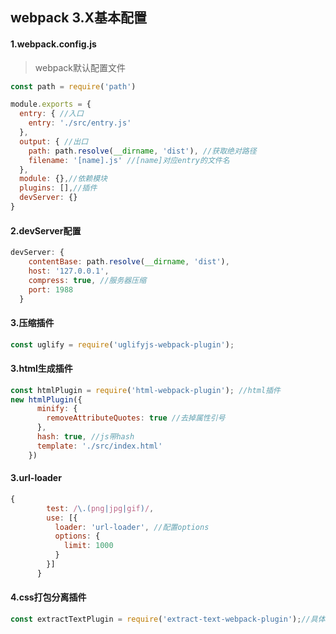 ## webpack 3.X基本配置
#### 1.webpack.config.js
> webpack默认配置文件 
```javascript
const path = require('path')

module.exports = {
  entry: { //入口
    entry: './src/entry.js'
  },
  output: { //出口
    path: path.resolve(__dirname, 'dist'), //获取绝对路径
    filename: '[name].js' //[name]对应entry的文件名
  },
  module: {},//依赖模块
  plugins: [],//插件
  devServer: {}
}
```

#### 2.devServer配置
```javascript
devServer: {
    contentBase: path.resolve(__dirname, 'dist'),
    host: '127.0.0.1',
    compress: true, //服务器压缩
    port: 1988
  }
```

#### 3.压缩插件
```javascript
const uglify = require('uglifyjs-webpack-plugin');
```

#### 3.html生成插件
```javascript
const htmlPlugin = require('html-webpack-plugin'); //html插件
new htmlPlugin({
      minify: {
        removeAttributeQuotes: true //去掉属性引号
      },
      hash: true, //js带hash
      template: './src/index.html'
    })
```

#### 3.url-loader
```javascript
{
        test: /\.(png|jpg|gif)/,
        use: [{
          loader: 'url-loader', //配置options
          options: {
            limit: 1000
          }
        }]
      }
```
#### 4.css打包分离插件
```javascript
const extractTextPlugin = require('extract-text-webpack-plugin');//具体差异对比commit diff
```